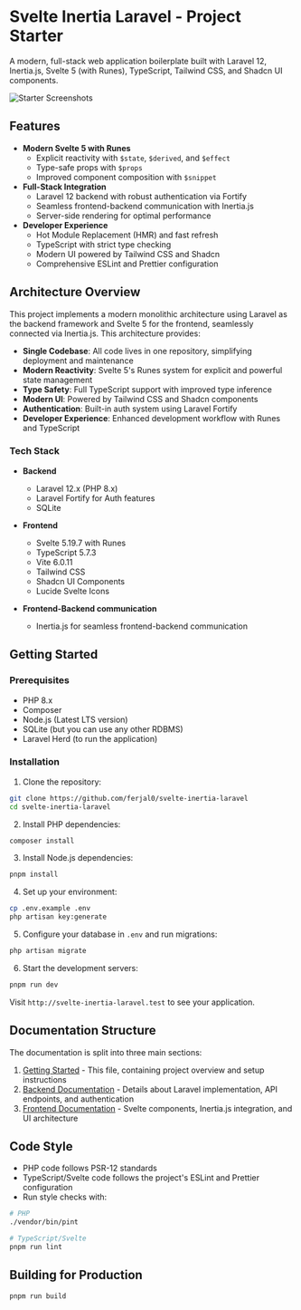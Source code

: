 # Svelte Inertia Laravel - Project Starter

A modern, full-stack web application boilerplate built with Laravel 12, Inertia.js, Svelte 5 (with Runes), TypeScript, Tailwind CSS, and Shadcn UI components.

![Starter Screenshots](https://github.com/user-attachments/assets/0e06b0b9-36bb-4e0d-acb7-b192dbde299d)

## Features

- **Modern Svelte 5 with Runes**
    - Explicit reactivity with `$state`, `$derived`, and `$effect`
    - Type-safe props with `$props`
    - Improved component composition with `$snippet`
- **Full-Stack Integration**
    - Laravel 12 backend with robust authentication via Fortify
    - Seamless frontend-backend communication with Inertia.js
    - Server-side rendering for optimal performance
- **Developer Experience**
    - Hot Module Replacement (HMR) and fast refresh
    - TypeScript with strict type checking
    - Modern UI powered by Tailwind CSS and Shadcn
    - Comprehensive ESLint and Prettier configuration

## Architecture Overview

This project implements a modern monolithic architecture using Laravel as the backend framework and Svelte 5 for the frontend, seamlessly connected via Inertia.js. This architecture provides:

- **Single Codebase**: All code lives in one repository, simplifying deployment and maintenance
- **Modern Reactivity**: Svelte 5's Runes system for explicit and powerful state management
- **Type Safety**: Full TypeScript support with improved type inference
- **Modern UI**: Powered by Tailwind CSS and Shadcn components
- **Authentication**: Built-in auth system using Laravel Fortify
- **Developer Experience**: Enhanced development workflow with Runes and TypeScript

### Tech Stack

- **Backend**
    - Laravel 12.x (PHP 8.x)
    - Laravel Fortify for Auth features
    - SQLite

- **Frontend**
    - Svelte 5.19.7 with Runes
    - TypeScript 5.7.3
    - Vite 6.0.11
    - Tailwind CSS
    - Shadcn UI Components
    - Lucide Svelte Icons

- **Frontend-Backend communication**
    - Inertia.js for seamless frontend-backend communication

## Getting Started

### Prerequisites

- PHP 8.x
- Composer
- Node.js (Latest LTS version)
- SQLite (but you can use any other RDBMS)
- Laravel Herd (to run the application)

### Installation

1. Clone the repository:

```bash
git clone https://github.com/ferjal0/svelte-inertia-laravel
cd svelte-inertia-laravel
```

2. Install PHP dependencies:

```bash
composer install
```

3. Install Node.js dependencies:

```bash
pnpm install
```

4. Set up your environment:

```bash
cp .env.example .env
php artisan key:generate
```

5. Configure your database in `.env` and run migrations:

```bash
php artisan migrate
```

6. Start the development servers:

```bash
pnpm run dev
```

Visit `http://svelte-inertia-laravel.test` to see your application.

## Documentation Structure

The documentation is split into three main sections:

1. [Getting Started](docs/getting-started.md) - This file, containing project overview and setup instructions
2. [Backend Documentation](docs/backend.md) - Details about Laravel implementation, API endpoints, and authentication
3. [Frontend Documentation](docs/frontend.md) - Svelte components, Inertia.js integration, and UI architecture

## Code Style

- PHP code follows PSR-12 standards
- TypeScript/Svelte code follows the project's ESLint and Prettier configuration
- Run style checks with:

```bash
# PHP
./vendor/bin/pint

# TypeScript/Svelte
pnpm run lint
```

## Building for Production

```bash
pnpm run build
```
